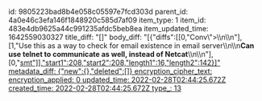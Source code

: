 id: 9805223bad8b4e058c05597e7fcd303d
parent_id: 4a0e46c3efa146f1848920c585d7af09
item_type: 1
item_id: 483e4db9625a44c991235afdc5beb8ea
item_updated_time: 1642559030327
title_diff: "[]"
body_diff: "[{\"diffs\":[[0,\"Conv\\\">\\\n\\\n\"],[1,\"Use this as a way to check for email existence in email server\\\n\\\n**Can use telnet to communicate as well, instead of Netcat**\\\n\\\n\"],[0,\"<ins>smt\"]],\"start1\":208,\"start2\":208,\"length1\":16,\"length2\":142}]"
metadata_diff: {"new":{},"deleted":[]}
encryption_cipher_text: 
encryption_applied: 0
updated_time: 2022-02-28T02:44:25.672Z
created_time: 2022-02-28T02:44:25.672Z
type_: 13